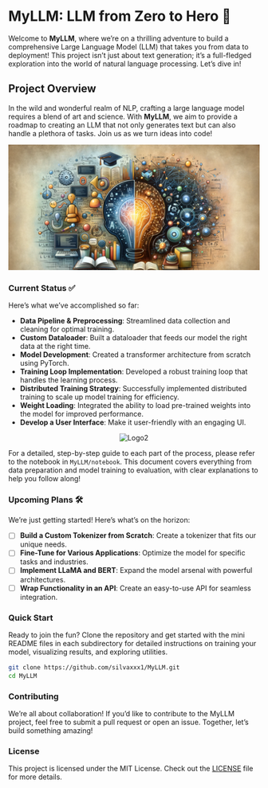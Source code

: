 # MyLLM: LLM from Zero to Hero 🚀

Welcome to **MyLLM**, where we’re on a thrilling adventure to build a comprehensive Large Language Model (LLM) that takes you from data to deployment! This project isn’t just about text generation; it’s a full-fledged exploration into the world of natural language processing. Let’s dive in!

## Project Overview

In the wild and wonderful realm of NLP, crafting a large language model requires a blend of art and science. With **MyLLM**, we aim to provide a roadmap to creating an LLM that not only generates text but can also handle a plethora of tasks. Join us as we turn ideas into code!

<img src="./LOGO.PNG" alt="Logo1" width="800" />



### Current Status ✅

Here’s what we’ve accomplished so far:

- **Data Pipeline & Preprocessing**: Streamlined data collection and cleaning for optimal training.
- **Custom Dataloader**: Built a dataloader that feeds our model the right data at the right time.
- **Model Development**: Created a transformer architecture from scratch using PyTorch.
- **Training Loop Implementation**: Developed a robust training loop that handles the learning process.
- **Distributed Training Strategy**: Successfully implemented distributed training to scale up model training for efficiency.
- **Weight Loading**: Integrated the ability to load pre-trained weights into the model for improved performance.
- **Develop a User Interface**: Make it user-friendly with an engaging UI.

<div align="center">
  <img src="./Capturex.PNG" alt="Logo2" width="800" />
</div>

For a detailed, step-by-step guide to each part of the process, please refer to the notebook in `MyLLM/notebook`. This document covers everything from data preparation and model training to evaluation, with clear explanations to help you follow along!

### Upcoming Plans 🛠️

We’re just getting started! Here’s what’s on the horizon:

- [ ] **Build a Custom Tokenizer from Scratch**: Create a tokenizer that fits our unique needs.
- [ ] **Fine-Tune for Various Applications**: Optimize the model for specific tasks and industries.
- [ ] **Implement LLaMA and BERT**: Expand the model arsenal with powerful architectures.
- [ ] **Wrap Functionality in an API**: Create an easy-to-use API for seamless integration.

### Quick Start

Ready to join the fun? Clone the repository and get started with the mini README files in each subdirectory for detailed instructions on training your model, visualizing results, and exploring utilities.

```bash
git clone https://github.com/silvaxxx1/MyLLM.git
cd MyLLM
```

### Contributing

We’re all about collaboration! If you’d like to contribute to the MyLLM project, feel free to submit a pull request or open an issue. Together, let’s build something amazing!

### License

This project is licensed under the MIT License. Check out the [LICENSE](LICENSE) file for more details.
